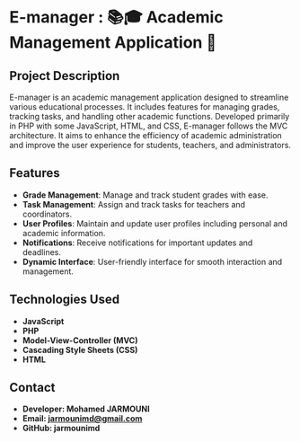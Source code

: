 # E-manager : 📚🎓 Academic Management Application 🏫

## Project Description

E-manager is an academic management application designed to streamline various educational processes. It includes features for managing grades, tracking tasks, and handling other academic functions. Developed primarily in PHP with some JavaScript, HTML, and CSS, E-manager follows the MVC architecture. It aims to enhance the efficiency of academic administration and improve the user experience for students, teachers, and administrators.

## Features

- **Grade Management**: Manage and track student grades with ease.
- **Task Management**: Assign and track tasks for teachers and coordinators.
- **User Profiles**: Maintain and update user profiles including personal and academic information.
- **Notifications**: Receive notifications for important updates and deadlines.
- **Dynamic Interface**: User-friendly interface for smooth interaction and management.

## Technologies Used

- **JavaScript**
- **PHP**
- **Model-View-Controller (MVC)**
- **Cascading Style Sheets (CSS)**
- **HTML**

## Contact
- **Developer: Mohamed JARMOUNI**
- **Email: jarmounimd@gmail.com**
- **GitHub: jarmounimd**
